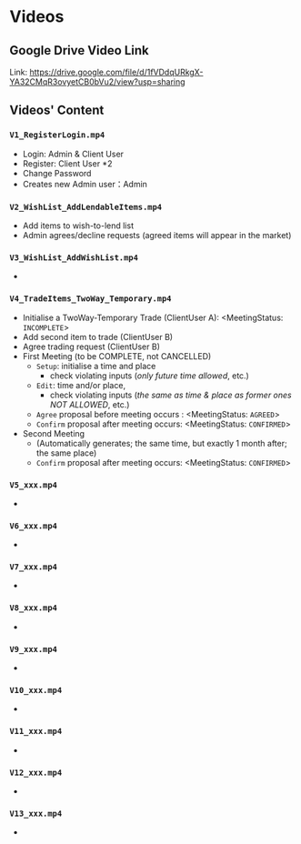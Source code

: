# Videos

## Google Drive Video Link
Link: https://drive.google.com/file/d/1fVDdqURkgX-YA32CMqR3ovyetCB0bVu2/view?usp=sharing

## Videos' Content

### `V1_RegisterLogin.mp4`
- Login: Admin & Client User
- Register: Client User *2
- Change Password
- Creates new Admin user：Admin
    
### `V2_WishList_AddLendableItems.mp4`
- Add items to wish-to-lend list
- Admin agrees/decline requests (agreed items will appear in the market)
    
### `V3_WishList_AddWishList.mp4`
- 
    
### `V4_TradeItems_TwoWay_Temporary.mp4`
- Initialise a TwoWay-Temporary Trade (ClientUser A): <MeetingStatus: `INCOMPLETE`>
- Add second item to trade (ClientUser B)
- Agree trading request (ClientUser B)
- First Meeting (to be COMPLETE, not CANCELLED)
    - `Setup`: initialise a time and place
        - check violating inputs (*only future time allowed*, etc.)
    - `Edit`: time and/or place, 
        - check violating inputs (*the same as time & place as former ones NOT ALLOWED*, etc.)
    - `Agree` proposal before meeting occurs : <MeetingStatus: `AGREED`>
    - `Confirm` proposal after meeting occurs: <MeetingStatus: `CONFIRMED`>
- Second Meeting
    - (Automatically generates; the same time, but exactly 1 month after; the same place)
    - `Confirm` proposal after meeting occurs: <MeetingStatus: `CONFIRMED`>
     
### `V5_xxx.mp4`
- 
    
### `V6_xxx.mp4`
- 
    
### `V7_xxx.mp4`
- 
    
### `V8_xxx.mp4`
- 
    
### `V9_xxx.mp4`
- 
    
### `V10_xxx.mp4`
- 
     
### `V11_xxx.mp4`
- 
    
### `V12_xxx.mp4`
- 
    
### `V13_xxx.mp4`
- 